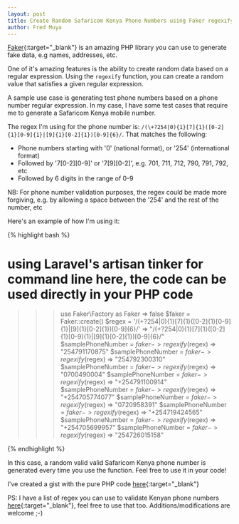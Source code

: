 ```yaml
---
layout: post
title: Create Random Safaricom Kenya Phone Numbers using Faker regexify
author: Fred Muya
---
```


[Faker](https://github.com/fzaninotto/Faker){:target="_blank"} is an amazing PHP library you can use to generate fake data, e.g names, addresses, etc.

One of it's amazing features is the ability to create random data based on a regular expression. Using the `regexify` function, you can create a random value that satisfies a given regular expression.

A sample use case is generating test phone numbers based on a phone number regular expression. In my case, I have some test cases that require me to generate a Safaricom Kenya mobile number.

The regex I'm using for the phone number is: `/(\+?254|0){1}[7]{1}([0-2]{1}[0-9]{1}|[9]{1}[0-2]{1})[0-9]{6}/`. That matches the following:

* Phone numbers starting with '0' (national format), or '254' (international format)
* Followed by '7[0-2][0-9]' or '7[9][0-2]', e.g. 701, 711, 712, 790, 791, 792, etc
* Followed by 6 digits in the range of 0-9

NB: For phone number validation purposes, the regex could be made more forgiving, e.g. by allowing a space between the '254' and the rest of the number, etc

Here's an example of how I'm using it:

{% highlight bash %}

# using Laravel's artisan tinker for command line here, the code can be used directly in your PHP code
>>> use Faker\Factory as Faker
=> false
>>> $faker = Faker::create()
>>> $regex = '/(\+?254|0){1}[7]{1}([0-2]{1}[0-9]{1}|[9]{1}[0-2]{1})[0-9]{6}/'
=> "/(\+?254|0){1}[7]{1}([0-2]{1}[0-9]{1}|[9]{1}[0-2]{1})[0-9]{6}/"
>>> $samplePhoneNumber = $faker->regexify($regex)
=> "254791170875"
>>> $samplePhoneNumber = $faker->regexify($regex)
=> "254792300310"
>>> $samplePhoneNumber = $faker->regexify($regex)
=> "0700490004"
>>> $samplePhoneNumber = $faker->regexify($regex)
=> "+254791100914"
>>> $samplePhoneNumber = $faker->regexify($regex)
=> "+254705774077"
>>> $samplePhoneNumber = $faker->regexify($regex)
=> "0720958391"
>>> $samplePhoneNumber = $faker->regexify($regex)
=> "+254719424565"
>>> $samplePhoneNumber = $faker->regexify($regex)
=> "+254705699957"
>>> $samplePhoneNumber = $faker->regexify($regex)
=> "254726015158"

{% endhighlight %}

In this case, a random valid valid Safaricom Kenya phone number is generated every time you use the function. Feel free to use it in your code!

I've created a gist with the pure PHP code [here](https://gist.github.com/muya/d44dd3d379bcdef175cf){:target="_blank"}

PS: I have a list of regex you can use to validate Kenyan phone numbers [here](https://gist.github.com/muya/ce5a18a3f119cc4ac286){:target="_blank"}, feel free to use that too. Additions/modifications are welcome ;-)
